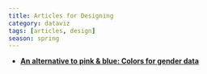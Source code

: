 ```yaml
---
title: Articles for Designing
category: dataviz
tags: [articles, design]
season: spring
---
```


* [**An alternative to pink & blue: Colors for gender data**](https://blog.datawrapper.de/gendercolor/)
